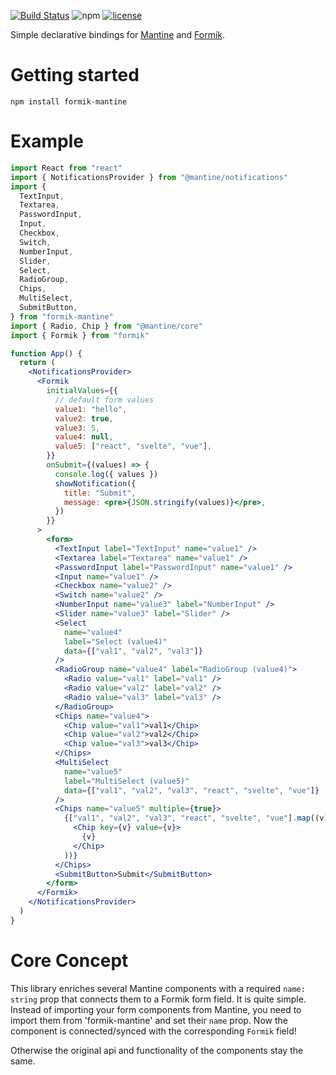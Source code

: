 [![Build Status](https://dev.azure.com/jannikb/projects-tasks-invoices/_apis/build/status/formik-mantine?branchName=main)](https://dev.azure.com/jannikb/projects-tasks-invoices/_build/latest?definitionId=56&branchName=main)
![npm](https://img.shields.io/npm/dw/mantine-formik)
[![license](https://badgen.now.sh/badge/license/MIT)](./LICENSE)

Simple declarative bindings for [Mantine](https://mantine.dev/) and [Formik](https://github.com/jaredpalmer/Formik).

# Getting started

```
npm install formik-mantine
```

# Example

```jsx
import React from "react"
import { NotificationsProvider } from "@mantine/notifications"
import {
  TextInput,
  Textarea,
  PasswordInput,
  Input,
  Checkbox,
  Switch,
  NumberInput,
  Slider,
  Select,
  RadioGroup,
  Chips,
  MultiSelect,
  SubmitButton,
} from "formik-mantine"
import { Radio, Chip } from "@mantine/core"
import { Formik } from "formik"

function App() {
  return (
    <NotificationsProvider>
      <Formik
        initialValues={{
          // default form values
          value1: "hello",
          value2: true,
          value3: 5,
          value4: null,
          value5: ["react", "svelte", "vue"],
        }}
        onSubmit={(values) => {
          console.log({ values })
          showNotification({
            title: "Submit",
            message: <pre>{JSON.stringify(values)}</pre>,
          })
        }}
      >
        <form>
          <TextInput label="TextInput" name="value1" />
          <Textarea label="Textarea" name="value1" />
          <PasswordInput label="PasswordInput" name="value1" />
          <Input name="value1" />
          <Checkbox name="value2" />
          <Switch name="value2" />
          <NumberInput name="value3" label="NumberInput" />
          <Slider name="value3" label="Slider" />
          <Select
            name="value4"
            label="Select (value4)"
            data={["val1", "val2", "val3"]}
          />
          <RadioGroup name="value4" label="RadioGroup (value4)">
            <Radio value="val1" label="val1" />
            <Radio value="val2" label="val2" />
            <Radio value="val3" label="val3" />
          </RadioGroup>
          <Chips name="value4">
            <Chip value="val1">val1</Chip>
            <Chip value="val2">val2</Chip>
            <Chip value="val3">val3</Chip>
          </Chips>
          <MultiSelect
            name="value5"
            label="MultiSelect (value5)"
            data={["val1", "val2", "val3", "react", "svelte", "vue"]}
          />
          <Chips name="value5" multiple={true}>
            {["val1", "val2", "val3", "react", "svelte", "vue"].map((v) => (
              <Chip key={v} value={v}>
                {v}
              </Chip>
            ))}
          </Chips>
          <SubmitButton>Submit</SubmitButton>
        </form>
      </Formik>
    </NotificationsProvider>
  )
}
```

# Core Concept

This library enriches several Mantine components with a required `name: string` prop that connects them to a Formik form field. It is quite simple. Instead of importing your form components from Mantine, you need to import them from 'formik-mantine' and set their `name` prop. Now the component is connected/synced with the corresponding `Formik` field!

Otherwise the original api and functionality of the components stay the same.
